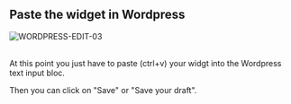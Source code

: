 ## Paste the widget in Wordpress

<div>
  <img
    alt="WORDPRESS-EDIT-03"
    src="https://raw.githubusercontent.com/multi-coop/vizboard-website-content/main/images/wordpress/wordpress-edit-03-help.png"
    />
</div>
<br>

At this point you just have to paste (ctrl+v) your widgt into the Wordpress text input bloc.

Then you can click on "Save" or "Save your draft".
